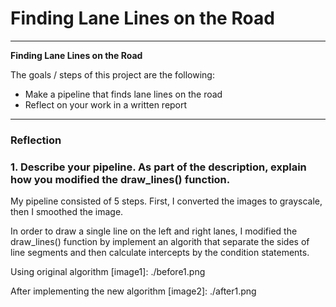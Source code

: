 # **Finding Lane Lines on the Road** 

---

**Finding Lane Lines on the Road**

The goals / steps of this project are the following:
* Make a pipeline that finds lane lines on the road
* Reflect on your work in a written report

---

### Reflection

### 1. Describe your pipeline. As part of the description, explain how you modified the draw_lines() function.

My pipeline consisted of 5 steps. First, I converted the images to grayscale, then I smoothed the image.

In order to draw a single line on the left and right lanes, I modified the draw_lines() function by implement an algorith that separate the sides of line segments and then calculate intercepts by the condition statements. 

Using original algorithm
[image1]: ./before1.png

After implementing the new algorithm
[image2]: ./after1.png




